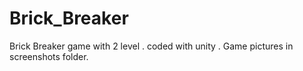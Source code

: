 # Brick_Breaker
Brick Breaker game with 2 level . coded with unity . Game pictures in screenshots folder.
